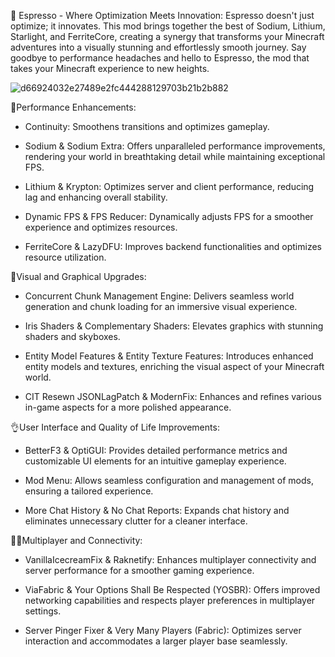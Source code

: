 🌟 Espresso - Where Optimization Meets Innovation: Espresso doesn't just optimize; it innovates. This mod brings together the best of Sodium, Lithium, Starlight, and FerriteCore, creating a synergy that transforms your Minecraft adventures into a visually stunning and effortlessly smooth journey. Say goodbye to performance headaches and hello to Espresso, the mod that takes your Minecraft experience to new heights.

![d66924032e27489e2fc444288129703b21b2b882](https://github.com/SirLordCandice/Espresso/assets/117546411/dae26366-edc7-4c25-8388-9a3eb1a5e79f)

🏃Performance Enhancements:

- Continuity: Smoothens transitions and optimizes gameplay.

- Sodium & Sodium Extra: Offers unparalleled performance improvements, rendering your world in breathtaking detail while maintaining exceptional FPS.

- Lithium & Krypton: Optimizes server and client performance, reducing lag and enhancing overall stability.

- Dynamic FPS & FPS Reducer: Dynamically adjusts FPS for a smoother experience and optimizes resources.

- FerriteCore & LazyDFU: Improves backend functionalities and optimizes resource utilization.

👀Visual and Graphical Upgrades:

- Concurrent Chunk Management Engine: Delivers seamless world generation and chunk loading for an immersive visual experience.

- Iris Shaders & Complementary Shaders: Elevates graphics with stunning shaders and skyboxes.

- Entity Model Features & Entity Texture Features: Introduces enhanced entity models and textures, enriching the visual aspect of your Minecraft world.

- CIT Resewn JSONLagPatch & ModernFix: Enhances and refines various in-game aspects for a more polished appearance.

👌User Interface and Quality of Life Improvements:

- BetterF3 & OptiGUI: Provides detailed performance metrics and customizable UI elements for an intuitive gameplay experience.

- Mod Menu: Allows seamless configuration and management of mods, ensuring a tailored experience.

- More Chat History & No Chat Reports: Expands chat history and eliminates unnecessary clutter for a cleaner interface.

👯‍♂️Multiplayer and Connectivity:

- VanillaIcecreamFix & Raknetify: Enhances multiplayer connectivity and server performance for a smoother gaming experience.

- ViaFabric & Your Options Shall Be Respected (YOSBR): Offers improved networking capabilities and respects player preferences in multiplayer settings.

- Server Pinger Fixer & Very Many Players (Fabric): Optimizes server interaction and accommodates a larger player base seamlessly.
